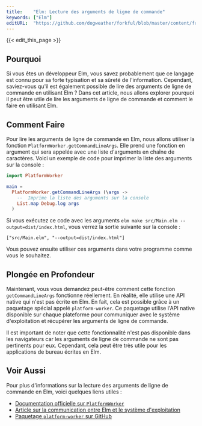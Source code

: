 ```yaml
---
title:    "Elm: Lecture des arguments de ligne de commande"
keywords: ["Elm"]
editURL:  "https://github.com/dogweather/forkful/blob/master/content/fr/elm/reading-command-line-arguments.md"
---
```


{{< edit_this_page >}}

## Pourquoi

Si vous êtes un développeur Elm, vous savez probablement que ce langage est connu pour sa forte typisation et sa sûreté de l'information. Cependant, saviez-vous qu'il est également possible de lire des arguments de ligne de commande en utilisant Elm ? Dans cet article, nous allons explorer pourquoi il peut être utile de lire les arguments de ligne de commande et comment le faire en utilisant Elm.

## Comment Faire

Pour lire les arguments de ligne de commande en Elm, nous allons utiliser la fonction `PlatformWorker.getCommandLineArgs`. Elle prend une fonction en argument qui sera appelée avec une liste d'arguments en chaîne de caractères. Voici un exemple de code pour imprimer la liste des arguments sur la console :

```Elm
import PlatformWorker

main =
  PlatformWorker.getCommandLineArgs (\args -> 
    --  Imprime la liste des arguments sur la console
    List.map Debug.log args
  )
```

Si vous exécutez ce code avec les arguments `elm make src/Main.elm --output=dist/index.html`, vous verrez la sortie suivante sur la console :

`["src/Main.elm", "--output=dist/index.html"]`

Vous pouvez ensuite utiliser ces arguments dans votre programme comme vous le souhaitez.

## Plongée en Profondeur

Maintenant, vous vous demandez peut-être comment cette fonction `getCommandLineArgs` fonctionne réellement. En réalité, elle utilise une API native qui n'est pas écrite en Elm. En fait, cela est possible grâce à un paquetage spécial appelé `platform-worker`. Ce paquetage utilise l'API native disponible sur chaque plateforme pour communiquer avec le système d'exploitation et récupérer les arguments de ligne de commande.

Il est important de noter que cette fonctionnalité n'est pas disponible dans les navigateurs car les arguments de ligne de commande ne sont pas pertinents pour eux. Cependant, cela peut être très utile pour les applications de bureau écrites en Elm.

## Voir Aussi

Pour plus d'informations sur la lecture des arguments de ligne de commande en Elm, voici quelques liens utiles :

- [Documentation officielle sur `PlatformWorker`](https://package.elm-lang.org/packages/elm/browser/latest/Browser#platform-worker)
- [Article sur la communication entre Elm et le système d'exploitation](https://elmprogramming.com/elm-system-module-part1.html)
- [Paquetage `platform-worker` sur GitHub](https://github.com/elm/core/tree/1.0.0)